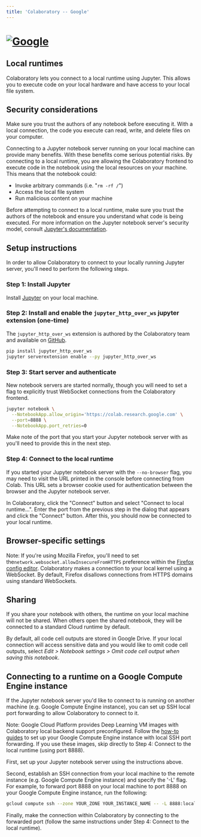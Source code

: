 ```yaml
---
title: 'Colaboratory -- Google'
---
```


# [![Google](https://www.google.com/images/logos/google_logo_41.png)](https://www.google.com/)

## Local runtimes

Colaboratory lets you connect to a local runtime using Jupyter. This
allows you to execute code on your local hardware and have access to
your local file system.

## Security considerations

Make sure you trust the authors of any notebook before executing it.
With a local connection, the code you execute can read, write, and
delete files on your computer.

Connecting to a Jupyter notebook server running on your local machine
can provide many benefits. With these benefits come serious potential
risks. By connecting to a local runtime, you are allowing the
Colaboratory frontend to execute code in the notebook using the local
resources on your machine. This means that the notebook could:

-   Invoke arbitrary commands (i.e. \"`rm -rf /`\")
-   Access the local file system
-   Run malicious content on your machine

Before attempting to connect to a local runtime, make sure you trust the
authors of the notebook and ensure you understand what code is being
executed. For more information on the Jupyter notebook server\'s
security model, consult [Jupyter\'s documentation](http://jupyter-notebook.readthedocs.io/en/stable/security.html).

## Setup instructions

In order to allow Colaboratory to connect to your locally running
Jupyter server, you\'ll need to perform the following steps.

### Step 1: Install Jupyter

Install [Jupyter](http://jupyter.org/install) on your local machine.

### Step 2: Install and enable the `jupyter_http_over_ws` jupyter extension (one-time)

The `jupyter_http_over_ws` extension is authored by the Colaboratory
team and available on
[GitHub](https://github.com/googlecolab/jupyter_http_over_ws).

```bash
pip install jupyter_http_over_ws
jupyter serverextension enable --py jupyter_http_over_ws
```

### Step 3: Start server and authenticate

New notebook servers are started normally, though you will need to set a
flag to explicitly trust WebSocket connections from the Colaboratory
frontend.

```bash
jupyter notebook \
  --NotebookApp.allow_origin='https://colab.research.google.com' \
  --port=8888 \
  --NotebookApp.port_retries=0
```

Make note of the port that you start your Jupyter notebook server with
as you\'ll need to provide this in the next step.

### Step 4: Connect to the local runtime

If you started your Jupyter notebook server with the `--no-browser`
flag, you may need to visit the URL printed in the console before
connecting from Colab. This URL sets a browser cookie used for
authentication between the browser and the Jupyter notebook server.

In Colaboratory, click the \"Connect\" button and select \"Connect to
local runtime\...\". Enter the port from the previous step in the dialog
that appears and click the \"Connect\" button. After this, you should
now be connected to your local runtime.

Browser-specific settings
-------------------------

Note: If you\'re using Mozilla Firefox, you\'ll need to set
the`network.websocket.allowInsecureFromHTTPS` preference within the
[Firefox config
editor](https://support.mozilla.org/en-US/kb/about-config-editor-firefox).
Colaboratory makes a connection to your local kernel using a WebSocket.
By default, Firefox disallows connections from HTTPS domains using
standard WebSockets.

Sharing
-------

If you share your notebook with others, the runtime on your local
machine will not be shared. When others open the shared notebook, they
will be connected to a standard Cloud runtime by default.

By default, all code cell outputs are stored in Google Drive. If your
local connection will access sensitive data and you would like to omit
code cell outputs, select *Edit \> Notebook settings \> Omit code cell
output when saving this notebook*.

Connecting to a runtime on a Google Compute Engine instance
-----------------------------------------------------------

If the Jupyter notebook server you\'d like to connect to is running on
another machine (e.g. Google Compute Engine instance), you can set up
SSH local port forwarding to allow Colaboratory to connect to it.

Note: Google Cloud Platform provides Deep Learning VM images with
Colaboratory local backend support preconfigured. Follow the [how-to guides](https://cloud.google.com/deep-learning-vm/docs/) to set up your
Google Compute Engine instance with local SSH port forwarding. If you
use these images, skip directly to Step 4: Connect to the local runtime
(using port 8888).

First, set up your Jupyter notebook server using the instructions above.

Second, establish an SSH connection from your local machine to the
remote instance (e.g. Google Compute Engine instance) and specify the
\'-L\' flag. For example, to forward port 8888 on your local machine to
port 8888 on your Google Compute Engine instance, run the following:

```bash
gcloud compute ssh --zone YOUR_ZONE YOUR_INSTANCE_NAME -- -L 8888:localhost:8888
```

Finally, make the connection within Colaboratory by connecting to the
forwarded port (follow the same instructions under Step 4: Connect to
the local runtime).
